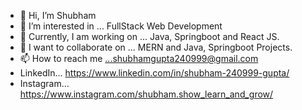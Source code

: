 - 👋 Hi, I’m Shubham
- 👀 I’m interested in ... FullStack Web Development
- 🌱 Currently, I am working on ... Java, Springboot and React JS.
- 💞️ I want to collaborate on ... MERN and Java, Springboot Projects.
- 📫 How to reach me ...shubhamgupta240999@gmail.com
- LinkedIn... https://www.linkedin.com/in/shubham-240999-gupta/
- Instagram... https://www.instagram.com/shubham.show_learn_and_grow/ 
<!---
Shubham24999/Shubham24999 is a ✨ special ✨ repository because its `README.md` (this file) appears on your GitHub profile.
You can click the Preview link to take a look at your changes.
--->
